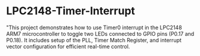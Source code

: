 # LPC2148-Timer-Interrupt
"This project demonstrates how to use Timer0 interrupt in the LPC2148 ARM7 microcontroller to toggle two LEDs connected to GPIO pins (P0.17 and P0.18). It includes setup of the PLL, Timer Match Register, and interrupt vector configuration for efficient real-time control.
